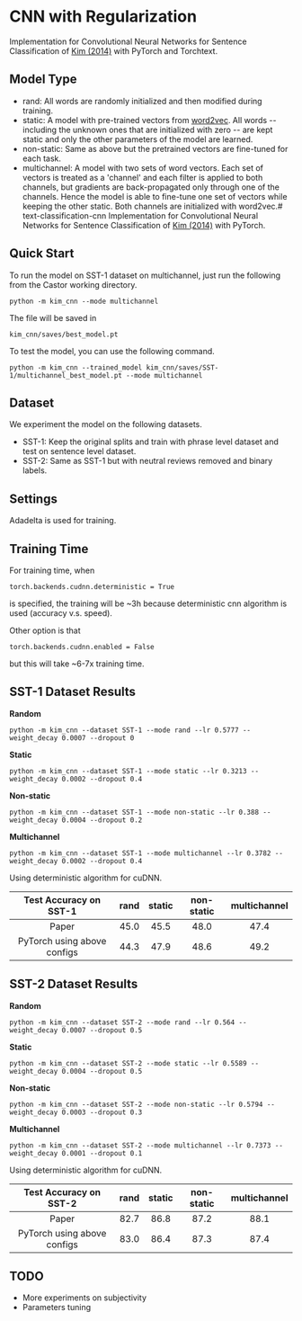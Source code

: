 # CNN with Regularization

Implementation for Convolutional Neural Networks for Sentence Classification of [Kim (2014)](https://arxiv.org/abs/1408.5882) with PyTorch and Torchtext.

## Model Type

- rand: All words are randomly initialized and then modified during training.
- static: A model with pre-trained vectors from [word2vec](https://code.google.com/archive/p/word2vec/). All words -- including the unknown ones that are initialized with zero -- are kept static and only the other parameters of the model are learned.
- non-static: Same as above but the pretrained vectors are fine-tuned for each task.
- multichannel: A model with two sets of word vectors. Each set of vectors is treated as a 'channel' and each filter is applied to both channels, but gradients are back-propagated only through one of the channels. Hence the model is able to fine-tune one set of vectors while keeping the other static. Both channels are initialized with word2vec.# text-classification-cnn
Implementation for Convolutional Neural Networks for Sentence Classification of [Kim (2014)](https://arxiv.org/abs/1408.5882) with PyTorch.

## Quick Start

To run the model on SST-1 dataset on multichannel, just run the following from the Castor working directory.

```
python -m kim_cnn --mode multichannel
```

The file will be saved in

```
kim_cnn/saves/best_model.pt
```

To test the model, you can use the following command.

```
python -m kim_cnn --trained_model kim_cnn/saves/SST-1/multichannel_best_model.pt --mode multichannel
```

## Dataset

We experiment the model on the following datasets.

- SST-1: Keep the original splits and train with phrase level dataset and test on sentence level dataset.
- SST-2: Same as SST-1 but with neutral reviews removed and binary labels.

## Settings

Adadelta is used for training.

## Training Time

For training time, when

```
torch.backends.cudnn.deterministic = True
```

is specified, the training will be ~3h because deterministic cnn algorithm is used (accuracy v.s. speed).

Other option is that

```
torch.backends.cudnn.enabled = False
```
but this will take ~6-7x training time.

## SST-1 Dataset Results

**Random**

```
python -m kim_cnn --dataset SST-1 --mode rand --lr 0.5777 --weight_decay 0.0007 --dropout 0
```

**Static**

```
python -m kim_cnn --dataset SST-1 --mode static --lr 0.3213 --weight_decay 0.0002 --dropout 0.4
```

**Non-static**

```
python -m kim_cnn --dataset SST-1 --mode non-static --lr 0.388 --weight_decay 0.0004 --dropout 0.2
```

**Multichannel**

```
python -m kim_cnn --dataset SST-1 --mode multichannel --lr 0.3782 --weight_decay 0.0002 --dropout 0.4
```

Using deterministic algorithm for cuDNN.

| Test Accuracy on SST-1         |    rand    |    static    |    non-static  |  multichannel   |
|:------------------------------:|:----------:|:------------:|:--------------:|:---------------:|
| Paper                          |    45.0    |     45.5     |      48.0      |      47.4       |
| PyTorch using above configs    |    44.3    |     47.9     |      48.6      |      49.2       |

## SST-2 Dataset Results

**Random**

```
python -m kim_cnn --dataset SST-2 --mode rand --lr 0.564 --weight_decay 0.0007 --dropout 0.5
```

**Static**

```
python -m kim_cnn --dataset SST-2 --mode static --lr 0.5589 --weight_decay 0.0004 --dropout 0.5
```

**Non-static**

```
python -m kim_cnn --dataset SST-2 --mode non-static --lr 0.5794 --weight_decay 0.0003 --dropout 0.3
```

**Multichannel**

```
python -m kim_cnn --dataset SST-2 --mode multichannel --lr 0.7373 --weight_decay 0.0001 --dropout 0.1
```

Using deterministic algorithm for cuDNN.

| Test Accuracy on SST-2         |    rand    |    static    |    non-static  |  multichannel   |
|:------------------------------:|:----------:|:------------:|:--------------:|:---------------:|
| Paper                          |    82.7    |     86.8     |      87.2      |      88.1       |
| PyTorch using above configs    |    83.0    |     86.4     |      87.3      |      87.4       |

## TODO

- More experiments on subjectivity
- Parameters tuning
